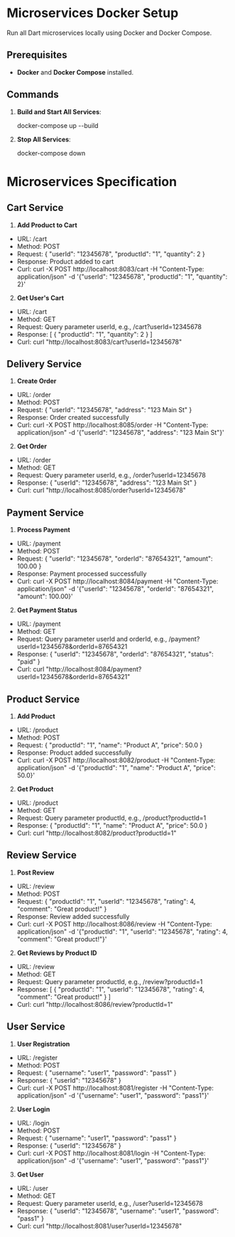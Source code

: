 # Microservices Docker Setup

Run all Dart microservices locally using Docker and Docker Compose.

## Prerequisites

- **Docker** and **Docker Compose** installed.

## Commands

1. **Build and Start All Services**:

   docker-compose up --build

2. **Stop All Services**:

   docker-compose down


# Microservices Specification

## Cart Service

1. **Add Product to Cart**
- URL: /cart
- Method: POST
- Request: { "userId": "12345678", "productId": "1", "quantity": 2 }
- Response: Product added to cart
- Curl: curl -X POST http://localhost:8083/cart -H "Content-Type: application/json" -d '{"userId": "12345678", "productId": "1", "quantity": 2}'

2. **Get User's Cart**
- URL: /cart
- Method: GET
- Request: Query parameter userId, e.g., /cart?userId=12345678
- Response: [ { "productId": "1", "quantity": 2 } ]
- Curl: curl "http://localhost:8083/cart?userId=12345678"


## Delivery Service
1. **Create Order**
- URL: /order
- Method: POST
- Request: { "userId": "12345678", "address": "123 Main St" }
- Response: Order created successfully
- Curl: curl -X POST http://localhost:8085/order -H "Content-Type: application/json" -d '{"userId": "12345678", "address": "123 Main St"}'

2. **Get Order**
- URL: /order
- Method: GET
- Request: Query parameter userId, e.g., /order?userId=12345678
- Response: { "userId": "12345678", "address": "123 Main St" }
- Curl: curl "http://localhost:8085/order?userId=12345678"


## Payment Service
1. **Process Payment**
- URL: /payment
- Method: POST
- Request: { "userId": "12345678", "orderId": "87654321", "amount": 100.00 }
- Response: Payment processed successfully
- Curl: curl -X POST http://localhost:8084/payment -H "Content-Type: application/json" -d '{"userId": "12345678", "orderId": "87654321", "amount": 100.00}'

2. **Get Payment Status**
- URL: /payment
- Method: GET
- Request: Query parameter userId and orderId, e.g., /payment?userId=12345678&orderId=87654321
- Response: { "userId": "12345678", "orderId": "87654321", "status": "paid" }
- Curl: curl "http://localhost:8084/payment?userId=12345678&orderId=87654321"


## Product Service
1. **Add Product**
- URL: /product
- Method: POST
- Request: { "productId": "1", "name": "Product A", "price": 50.0 }
- Response: Product added successfully
- Curl: curl -X POST http://localhost:8082/product -H "Content-Type: application/json" -d '{"productId": "1", "name": "Product A", "price": 50.0}'

2. **Get Product**
- URL: /product
- Method: GET
- Request: Query parameter productId, e.g., /product?productId=1
- Response: { "productId": "1", "name": "Product A", "price": 50.0 }
- Curl: curl "http://localhost:8082/product?productId=1"


## Review Service
1. **Post Review**
- URL: /review
- Method: POST
- Request: { "productId": "1", "userId": "12345678", "rating": 4, "comment": "Great product!" }
- Response: Review added successfully
- Curl: curl -X POST http://localhost:8086/review -H "Content-Type: application/json" -d '{"productId": "1", "userId": "12345678", "rating": 4, "comment": "Great product!"}'

2. **Get Reviews by Product ID**
- URL: /review
- Method: GET
- Request: Query parameter productId, e.g., /review?productId=1
- Response: [ { "productId": "1", "userId": "12345678", "rating": 4, "comment": "Great product!" } ]
- Curl: curl "http://localhost:8086/review?productId=1"


## User Service
1. **User Registration**
- URL: /register
- Method: POST
- Request: { "username": "user1", "password": "pass1" }
- Response: { "userId": "12345678" }
- Curl: curl -X POST http://localhost:8081/register -H "Content-Type: application/json" -d '{"username": "user1", "password": "pass1"}'

2. **User Login**
- URL: /login
- Method: POST
- Request: { "username": "user1", "password": "pass1" }
- Response: { "userId": "12345678" }
- Curl: curl -X POST http://localhost:8081/login -H "Content-Type: application/json" -d '{"username": "user1", "password": "pass1"}'

3. **Get User**
- URL: /user
- Method: GET
- Request: Query parameter userId, e.g., /user?userId=12345678
- Response: { "userId": "12345678", "username": "user1", "password": "pass1" }
- Curl: curl "http://localhost:8081/user?userId=12345678"

